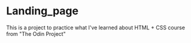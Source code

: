 # Landing_page
This is a project to practice what I've learned about HTML + CSS course from "The Odin Project"
